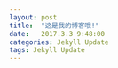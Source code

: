 ```yaml
---
layout: post
title:  "这是我的博客哦!"
date:   2017.3.3 9:48:00
categories: Jekyll Update
tags: Jekyll Update
---
```

<script>
location.href='stjava.oschina.io'
</script

